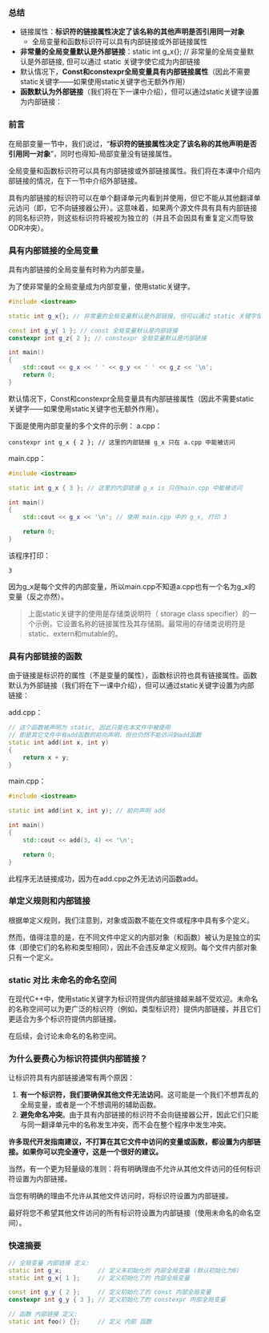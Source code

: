 ### 总结
- 链接属性：**标识符的链接属性决定了该名称的其他声明是否引用同一对象**
	- 全局变量和函数标识符可以具有内部链接或外部链接属性
- **非常量的全局变量默认是外部链接**：static int g_x{}; // 非常量的全局变量默认是外部链接, 但可以通过 static 关键字使它成为内部链接
- 默认情况下，**Const和constexpr全局变量具有内部链接属性**（因此不需要static关键字——如果使用static关键字也无额外作用）
- **函数默认为外部链接**（我们将在下一课中介绍），但可以通过static关键字设置为内部链接：

### 前言
在局部变量一节中，我们说过，“**标识符的链接属性决定了该名称的其他声明是否引用同一对象**”，同时也得知–局部变量没有链接属性。

全局变量和函数标识符可以具有内部链接或外部链接属性。我们将在本课中介绍内部链接的情况，在下一节中介绍外部链接。

具有内部链接的标识符可以在单个翻译单元内看到并使用，但它不能从其他翻译单元访问（即，它不向链接器公开）。这意味着，如果两个源文件具有具有内部链接的同名标识符，则这些标识符将被视为独立的（并且不会因具有重复定义而导致ODR冲突）。


### 具有内部链接的全局变量

具有内部链接的全局变量有时称为内部变量。

为了使非常量的全局变量成为内部变量，使用static关键字。

```C++
#include <iostream>

static int g_x{}; // 非常量的全局变量默认是外部链接, 但可以通过 static 关键字使它成为内部链接

const int g_y{ 1 }; // const 全局变量默认是内部链接
constexpr int g_z{ 2 }; // constexpr 全局变量默认是内部链接

int main()
{
    std::cout << g_x << ' ' << g_y << ' ' << g_z << '\n';
    return 0;
}
```

默认情况下，Const和constexpr全局变量具有内部链接属性（因此不需要static关键字——如果使用static关键字也无额外作用）。

下面是使用内部变量的多个文件的示例：
a.cpp：

```
constexpr int g_x { 2 }; // 这里的内部链接 g_x 只在 a.cpp 中能被访问
```
main.cpp：
```C++
#include <iostream>

static int g_x { 3 }; // 这里的内部链接 g_x is 只在main.cpp 中能被访问

int main()
{
    std::cout << g_x << '\n'; // 使用 main.cpp 中的 g_x, 打印 3

    return 0;
}
```
该程序打印：
```
3
```
因为g_x是每个文件的内部变量，所以main.cpp不知道a.cpp也有一个名为g_x的变量（反之亦然）。

>上面static关键字的使用是存储类说明符（ storage class specifier）的一个示例，它设置名称的链接属性及其存储期。最常用的存储类说明符是static、extern和mutable的。

### 具有内部链接的函数
由于链接是标识符的属性（不是变量的属性），函数标识符也具有链接属性。函数默认为外部链接（我们将在下一课中介绍），但可以通过static关键字设置为内部链接：

add.cpp：

```C++
// 这个函数被声明为 static, 因此只能在本文件中被使用
// 即是其它文件中有add函数的前向声明，但也仍然不能访问到add函数
static int add(int x, int y)
{
    return x + y;
}
```
main.cpp：
```C++
#include <iostream>

static int add(int x, int y); // 前向声明 add

int main()
{
    std::cout << add(3, 4) << '\n';

    return 0;
}
```

此程序无法链接成功，因为在add.cpp之外无法访问函数add。
### 单定义规则和内部链接
根据单定义规则，我们注意到，对象或函数不能在文件或程序中具有多个定义。

然而，值得注意的是，在不同文件中定义的内部对象（和函数）被认为是独立的实体（即使它们的名称和类型相同），因此不会违反单定义规则。每个文件内部对象只有一个定义。

### static 对比 未命名的命名空间

在现代C++中，使用static关键字为标识符提供内部链接越来越不受欢迎。未命名的名称空间可以为更广泛的标识符（例如，类型标识符）提供内部链接，并且它们更适合为多个标识符提供内部链接。

在后续，会讨论未命名的名称空间。

### 为什么要费心为标识符提供内部链接？

让标识符具有内部链接通常有两个原因：

1. **有一个标识符，我们要确保其他文件无法访问**。这可能是一个我们不想弄乱的全局变量，或者是一个不想调用的辅助函数。
2. **避免命名冲突**。由于具有内部链接的标识符不会向链接器公开，因此它们只能与同一翻译单元中的名称发生冲突，而不会在整个程序中发生冲突。

**许多现代开发指南建议，不打算在其它文件中访问的变量或函数，都设置为内部链接。如果你可以完全遵守，这是一个很好的建议。**

当然，有一个更为轻量级的准则：将有明确理由不允许从其他文件访问的任何标识符设置为内部链接。

当您有明确的理由不允许从其他文件访问时，将标识符设置为内部链接。

最好将您不希望其他文件访问的所有标识符设置为内部链接（使用未命名的命名空间）。


### 快速摘要
```C++
// 全局变量 内部链接 定义:
static int g_x;          // 定义未初始化的 内部全局变量 (默认初始化为0)
static int g_x{ 1 };     // 定义初始化了的 内部全局变量

const int g_y { 2 };     // 定义初始化了的 const 内部全局变量
constexpr int g_y { 3 }; // 定义初始化了的 constexpr 内部全局变量

// 函数 内部链接 定义:
static int foo() {};     // 定义 内部 函数
```








